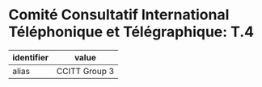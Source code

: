 # Comité Consultatif International Téléphonique et Télégraphique: T.4
| identifier | value
| ----------| -----
| alias     | CCITT Group 3
